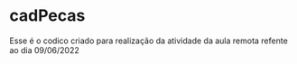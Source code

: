 # cadPecas

Esse é o codico criado para realização da atividade da aula remota refente ao dia 09/06/2022
